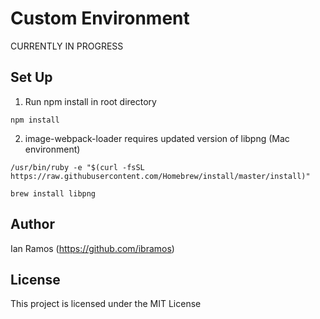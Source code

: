 # Custom Environment
CURRENTLY IN PROGRESS

## Set Up 
1. Run npm install in root directory

```
npm install
```

2. image-webpack-loader requires updated version of libpng (Mac environment)

```
/usr/bin/ruby -e "$(curl -fsSL https://raw.githubusercontent.com/Homebrew/install/master/install)"
```

```
brew install libpng
```

## Author

Ian Ramos (https://github.com/ibramos)

## License

This project is licensed under the MIT License
